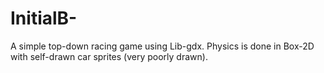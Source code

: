 # InitialB-

A simple top-down racing game using Lib-gdx. Physics is done in Box-2D with self-drawn car sprites (very poorly drawn).
